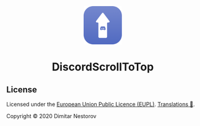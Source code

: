 <p align="center"><img src="layout/Library/MobileSubstrate/DynamicLibraries/DiscordScrollToTop.png" width="100" alt="Icon"></p>
<h1 align="center">DiscordScrollToTop</h1>

## License

Licensed under the [European Union Public Licence (EUPL)](https://github.com/dimitarnestorov/MusicBar/blob/master/LICENSE). [Translations 🔗](https://joinup.ec.europa.eu/collection/eupl/eupl-text-eupl-12).

Copyright © 2020 Dimitar Nestorov
